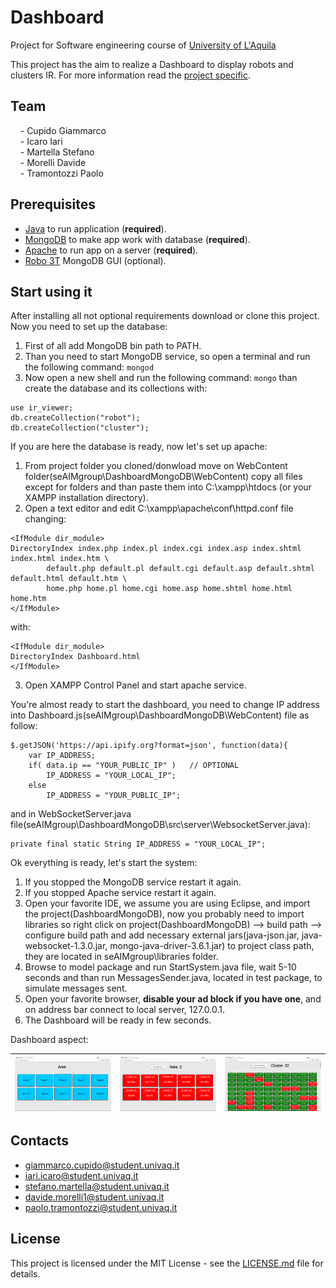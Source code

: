 # Dashboard

Project for Software engineering course of [University of L'Aquila](http://univaq.it)

This project has the aim to realize a Dashboard to display robots and clusters IR.
For more information read the [project specific](doc/Progetto_Soft_Eng_2017-2018.pdf).

## Team

&nbsp;&nbsp;&nbsp;&nbsp;\- Cupido Giammarco  
&nbsp;&nbsp;&nbsp;&nbsp;\- Icaro Iari  
&nbsp;&nbsp;&nbsp;&nbsp;\- Martella Stefano  
&nbsp;&nbsp;&nbsp;&nbsp;\- Morelli Davide  
&nbsp;&nbsp;&nbsp;&nbsp;\- Tramontozzi Paolo

## Prerequisites

- [Java](https://www.java.com/it/download/) to run application (**required**).
- [MongoDB](https://www.mongodb.com/download-center#community) to make app work with database (**required**).
- [Apache](https://www.apachefriends.org/it/download.html) to run app on a server (**required**).
- [Robo 3T](https://robomongo.org/) MongoDB GUI (optional).

## Start using it

After installing all not optional requirements download or clone this project.
Now you need to set up the database:

1. First of all add MongoDB bin path to PATH.
2. Than you need to start MongoDB service, so open a terminal and run the following command:
   `mongod`
3. Now open a new shell and run the following command: 
   `mongo`
   than create the database and its collections with:
```
use ir_viewer;
db.createCollection("robot");
db.createCollection("cluster");
```  
If you are here the database is ready, now let's set up apache:

1. From project folder you cloned/donwload move on WebContent folder(seAIMgroup\DashboardMongoDB\WebContent) copy all files                except for folders and than paste them into C:\xampp\htdocs (or your XAMPP installation directory).
2. Open a text editor and edit C:\xampp\apache\conf\httpd.conf file changing:
```
<IfModule dir_module>
DirectoryIndex index.php index.pl index.cgi index.asp index.shtml index.html index.htm \
	    default.php default.pl default.cgi default.asp default.shtml default.html default.htm \
	    home.php home.pl home.cgi home.asp home.shtml home.html home.htm
</IfModule>
```
with:
```
<IfModule dir_module>
DirectoryIndex Dashboard.html
</IfModule>
```
3. Open XAMPP Control Panel and start apache service.

You're almost ready to start the dashboard, you need to change IP address into Dashboard.js(seAIMgroup\DashboardMongoDB\WebContent)     file as follow:
```
$.getJSON('https://api.ipify.org?format=json', function(data){
	var IP_ADDRESS;
	if( data.ip == "YOUR_PUBLIC_IP" )   // OPTIONAL
		IP_ADDRESS = "YOUR_LOCAL_IP";
	else
		IP_ADDRESS = "YOUR_PUBLIC_IP";
```
and in WebSocketServer.java file(seAIMgroup\DashboardMongoDB\src\server\WebsocketServer.java):
```
private final static String IP_ADDRESS = "YOUR_LOCAL_IP";
```

Ok everything is ready, let's start the system:

1. If you stopped the MongoDB service restart it again.
2. If you stopped Apache service restart it again.
3. Open your favorite IDE, we assume you are using Eclipse, and import the project(DashboardMongoDB), now you probably need to import      libraries so right click on project(DashboardMongoDB) --> build path --> configure build path and add necessary
external jars(java-json.jar, java-websocket-1.3.0.jar, mongo-java-driver-3.6.1.jar) to project class path, they are located in 	      seAIMgroup\libraries folder.
4. Browse to model package and run StartSystem.java file, wait 5-10 seconds and than run MessagesSender.java, located in test package,
to simulate messages sent.
5. Open your favorite browser, **disable your ad block if you have one**, and on address bar connect to local server, 127.0.0.1.
6. The Dashboard will be ready in few seconds.

Dashboard aspect:

![screen1](Screenshots/Aree.PNG) | ![screen2](Screenshots/Clusters.PNG) | ![screen3](Screenshots/Robots.PNG)
--- | --- | ---

## Contacts

- giammarco.cupido@student.univaq.it
- iari.icaro@student.univaq.it
- stefano.martella@student.univaq.it
- davide.morelli1@student.univaq.it
- paolo.tramontozzi@student.univaq.it


## License

This project is licensed under the MIT License - see the [LICENSE.md](LICENSE.md) file for details.
